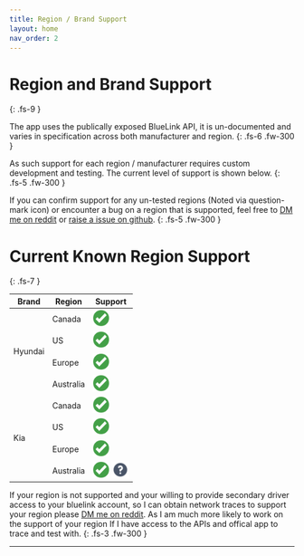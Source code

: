 ```yaml
---
title: Region / Brand Support
layout: home
nav_order: 2
---
```


# Region and Brand Support
{: .fs-9 }

The app uses the publically exposed BlueLink API, it is un-documented and varies in specification across both manufacturer and region.
{: .fs-6 .fw-300 }

As such support for each region / manufacturer requires custom development and testing. The current level of support is shown below.
{: .fs-5 .fw-300 }

If you can confirm support for any un-tested regions (Noted via question-mark icon) or encounter a bug on a region that is supported, feel free to [DM me on reddit](https://www.reddit.com/user/andyfase/) or [raise a issue on github](https://github.com/andyfase/egmp-bluelink-scriptable/issues).
{: .fs-5 .fw-300 }

# Current Known Region Support
{: .fs-7 }

<table class="styled-table">
<thead>
  <tr>
    <th class="styled-table-col">Brand</th>
    <th>Region</th>
    <th>Support</th>
  </tr>
</thead>
<tbody>
<tr>
<td rowspan=4 class="styled-table-col">Hyundai</td>
<td>Canada</td>
<td><img src="../images/checkmark.png" width="30"/></td>
</tr>
<tr>
<td>US</td>
<td style="text-size: 40"><img src="../images/checkmark.png" width="30"/></td>
</tr>
<tr>
<td>Europe</td>
<td><img src="../images/checkmark.png" width="30"/></td>
</tr>
<tr  class="styled-table-row">
<td>Australia</td>
<td><img src="../images/checkmark.png" width="30"/></td>
</tr>
<tr>
<td rowspan=4 class="styled-table-col">Kia</td>
<td>Canada</td>
<td><img src="../images/checkmark.png" width="30"/></td>
</tr>
<tr>
<td>US</td>
<td><img src="../images/checkmark.png" width="30"/></td>
</tr>
<tr>
<td>Europe</td>
<td><img src="../images/checkmark.png" width="30"/>
</td>
</tr>
<tr>
<td>Australia</td>
<td>
<img src="../images/checkmark.png" width="30"/>
<img src="../images/question.png" width="30"/>
</td>
</tr>
</tbody>
</table>

If your region is not supported and your willing to provide secondary driver access to your bluelink account, so I can obtain network traces to support your region please [DM me on reddit](https://www.reddit.com/user/andyfase/). As I am much more likely to work on the support of your region If I have access to the APIs and offical app to trace and test with.
{: .fs-3 .fw-300 }

----
